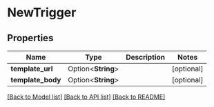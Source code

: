 # NewTrigger

## Properties

Name | Type | Description | Notes
------------ | ------------- | ------------- | -------------
**template_url** | Option<**String**> |  | [optional]
**template_body** | Option<**String**> |  | [optional]

[[Back to Model list]](../README.md#documentation-for-models) [[Back to API list]](../README.md#documentation-for-api-endpoints) [[Back to README]](../README.md)


